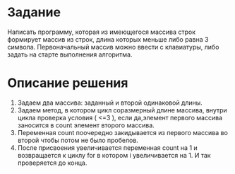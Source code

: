 # Задание #

Написать программу, которая из имеющегося массива строк формирует массив из строк, длина которых меньше либо равна 3 символа. Первоначальный массив можно ввести с клавиатуры, либо задать на старте выполнения алгоритма.

# Описание решения #
1. Задаем два массива: заданный и второй одинаковой длины. 
2. Задаем метод, в котором цикл соразмерный длине массива, внутри цикла проверка условия ( <=3 ), если да,элемент первого массива заносится в count элемент второго массива. 
3. Переменная count поочередно закидывается из первого массива во второй  чтобы потом не было пробелов. 
4. После присвоения увеличивается переменная count на 1 и возвращается к циклу for в котором i увеличивается на 1. И так проверяется до конца.
